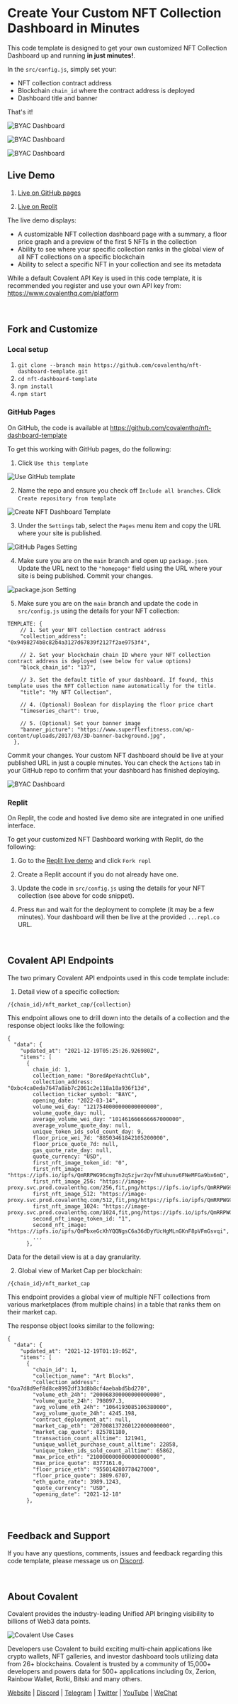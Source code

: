 # Create Your Custom NFT Collection Dashboard in Minutes
This code template is designed to get your own customized NFT Collection Dashboard up and running **in just minutes!**.

In the `src/config.js`, simply set your:
- NFT collection contract address
- Blockchain `chain_id` where the contract address is deployed
- Dashboard title and banner

That's it!

![BYAC Dashboard](./public/byac_dashboard.png)

![BYAC Dashboard](./public/wow7dats.png)

![BYAC Dashboard](./public/wowAlltime.png)



## Live Demo
1. [Live on GitHub pages](https://covalenthq.github.io/nft-dashboard-template/)

2. [Live on Replit](https://replit.com/@Covalent-Templates/NFT-Collection-Dashboard-Template?v=1)

The live demo displays:
* A customizable NFT collection dashboard page with a summary, a floor price graph and a preview of the first 5 NFTs in the collection 
* Ability to see where your specific collection ranks in the global view of all NFT collections on a specific blockchain
* Ability to select a specific NFT in your collection and see its metadata

While a default Covalent API Key is used in this code template, it is recommended you register and use your own API key from: https://www.covalenthq.com/platform

&nbsp;
## Fork and Customize

### Local setup
1. `git clone --branch main https://github.com/covalenthq/nft-dashboard-template.git`
2. `cd nft-dashboard-template`
3. `npm install`
4. `npm start`


### GitHub Pages
On GitHub, the code is available at https://github.com/covalenthq/nft-dashboard-template

To get this working with GitHub pages, do the following:

1. Click `Use this template`

![Use GitHub template](./public/use_template.png)

2. Name the repo and ensure you check off `Include all branches`. Click `Create repository from template`

![Create NFT Dashboard Template](./public/create_nft_dashboard_template_settings.png)

3. Under the `Settings` tab, select the `Pages` menu item and copy the URL where your site is published. 

![GitHub Pages Setting](./public/github_pages_setting.png)

4. Make sure you are on the `main` branch and open up `package.json`. Update the URL next to the `"homepage"` field using the URL where your site is being published. Commit your changes.

![package.json Setting](./public/package_json_setting.png)

5. Make sure you are on the `main` branch and update the code in `src/config.js` using the details for your NFT collection:

```
TEMPLATE: {
    // 1. Set your NFT collection contract address
    "collection_address": "0x9498274b8c82b4a3127d67839f2127f2ae9753f4",

    // 2. Set your blockchain chain ID where your NFT collection contract address is deployed (see below for value options)
    "block_chain_id": "137",

    // 3. Set the default title of your dashboard. If found, this template uses the NFT Collection name automatically for the title.
    "title": "My NFT Collection",

    // 4. (Optional) Boolean for displaying the floor price chart
    "timeseries_chart": true,

    // 5. (Optional) Set your banner image
    "banner_picture": "https://www.superflexfitness.com/wp-content/uploads/2017/03/3D-banner-background.jpg",
  },
```
Commit your changes. Your custom NFT dashboard should be live at your published URL in just a couple minutes. You can check the `Actions` tab in your GitHub repo to confirm that your dashboard has finished deploying. 

![BYAC Dashboard](./public/byac_dashboard.png)

### Replit
On Replit, the code and hosted live demo site are integrated in one unified interface. 

To get your customized NFT Dashboard working with Replit, do the following:

1. Go to the [Replit live demo](https://replit.com/@Covalent-Templates/NFT-Collection-Dashboard-Template?v=1) and click `Fork repl`

2. Create a Replit account if you do not already have one. 

3. Update the code in `src/config.js` using the details for your NFT collection (see above for code snippet).

4. Press `Run` and wait for the deployment to complete (it may be a few minutes). Your dashboard will then be live at the provided `...repl.co` URL. 

&nbsp;
## Covalent API Endpoints
The two primary Covalent API endpoints used in this code template include:

1. Detail view of a specific collection:

`/{chain_id}/nft_market_cap/{collection}`

This endpoint allows one to drill down into the details of a collection and the response object looks like the following:
```
{
  "data": {
    "updated_at": "2021-12-19T05:25:26.926980Z",
    "items": [
      {
        chain_id: 1,
        collection_name: "BoredApeYachtClub",
        collection_address: "0xbc4ca0eda7647a8ab7c2061c2e118a18a936f13d",
        collection_ticker_symbol: "BAYC",
        opening_date: "2022-03-14",
        volume_wei_day: "1217540000000000000000",
        volume_quote_day: null,
        average_volume_wei_day: "101461666666667000000",
        average_volume_quote_day: null,
        unique_token_ids_sold_count_day: 9,
        floor_price_wei_7d: "88503461842105200000",
        floor_price_quote_7d: null,
        gas_quote_rate_day: null,
        quote_currency: "USD",
        first_nft_image_token_id: "0",
        first_nft_image: "https://ipfs.io/ipfs/QmRRPWG96cmgTn2qSzjwr2qvfNEuhunv6FNeMFGa9bx6mQ",
        first_nft_image_256: "https://image-proxy.svc.prod.covalenthq.com/256,fit,png/https://ipfs.io/ipfs/QmRRPWG96cmgTn2qSzjwr2qvfNEuhunv6FNeMFGa9bx6mQ",
        first_nft_image_512: "https://image-proxy.svc.prod.covalenthq.com/512,fit,png/https://ipfs.io/ipfs/QmRRPWG96cmgTn2qSzjwr2qvfNEuhunv6FNeMFGa9bx6mQ",
        first_nft_image_1024: "https://image-proxy.svc.prod.covalenthq.com/1024,fit,png/https://ipfs.io/ipfs/QmRRPWG96cmgTn2qSzjwr2qvfNEuhunv6FNeMFGa9bx6mQ",
        second_nft_image_token_id: "1",
        second_nft_image: "https://ipfs.io/ipfs/QmPbxeGcXhYQQNgsC6a36dDyYUcHgMLnGKnF8pVFmGsvqi",
        ...
      },
```
Data for the detail view is at a day granularity. 


2. Global view of Market Cap per blockchain:

`/{chain_id}/nft_market_cap`

This endpoint provides a global view of multiple NFT collections from various marketplaces (from multiple chains) in a table that ranks them on their market cap.

The response object looks similar to the following:
```
{
  "data": {
    "updated_at": "2021-12-19T01:19:05Z",
    "items": [
      {
        "chain_id": 1,
        "collection_name": "Art Blocks",
        "collection_address": "0xa7d8d9ef8d8ce8992df33d8b8cf4aebabd5bd270",
        "volume_eth_24h": "200068300000000000000",
        "volume_quote_24h": 798097.3,
        "avg_volume_eth_24h": "1064193085106380000",
        "avg_volume_quote_24h": 4245.198,
        "contract_deployment_at": null,
        "market_cap_eth": "207008137260122000000000",
        "market_cap_quote": 825781180,
        "transaction_count_alltime": 121941,
        "unique_wallet_purchase_count_alltime": 22858,
        "unique_token_ids_sold_count_alltime": 65862,
        "max_price_eth": "2100000000000000000000",
        "max_price_quote": 8377161.0,
        "floor_price_eth": "955014280778427000",
        "floor_price_quote": 3809.6707,
        "eth_quote_rate": 3989.1243,
        "quote_currency": "USD",
        "opening_date": "2021-12-18"
      },
```

&nbsp;
## Feedback and Support
If you have any questions, comments, issues and feedback regarding this code template, please message us on [Discord](https://covalenthq.com/discord).

&nbsp;
## About Covalent
Covalent provides the industry-leading Unified API bringing visibility to billions of Web3 data points. 

![Covalent Use Cases](./public/covalent_usecases.png)

Developers use Covalent to build exciting multi-chain applications like crypto wallets, NFT galleries, and investor dashboard tools utilizing data from 26+ blockchains. Covalent is trusted by a community of 15,000+ developers and powers data for 500+ applications including 0x, Zerion, Rainbow Wallet, Rotki, Bitski and many others.

[Website](https://www.covalenthq.com) | [Discord](https://covalenthq.com/discord) | [Telegram](https://t.me/CovalentHQ) | [Twitter](https://twitter.com/covalent_hq) | [YouTube](https://www.youtube.com/channel/UCGn-T9qPiXAx490Wr6WPbOw) | [WeChat](https://mp.weixin.qq.com/s?__biz=MzU0MzY5ODMzMg==&mid=2247483899&idx=1&sn=9c1d4df3acc04bc35c429b244307d3c7&chksm=fb063d08cc71b41e2da96b4747513acf2ab9182babe57c135e4a7d1fef9255eb3b310217835c&token=2144505038&lang=zh_CN#rd)

